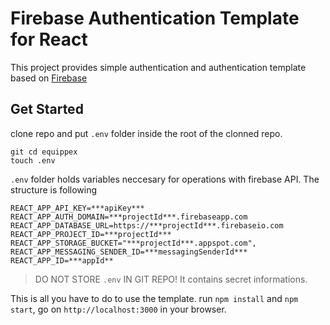# Firebase Authentication Template for React
This project provides simple authentication and authentication template based on [Firebase](https://firebase.google.com/?gclid=CjwKCAjwnrjrBRAMEiwAXsCc4_so3RS_hc7nj52X6HOQbWuMXw7TFv1mcZFit6LCGEponmE4TX1XdxoCbGMQAvD_BwE)
## Get Started
clone repo and put `.env` folder inside the root of the clonned repo.
```
git cd equippex
touch .env
```
`.env` folder holds variables neccesary for operations with firebase API. The structure is following
```
REACT_APP_API_KEY=***apiKey***
REACT_APP_AUTH_DOMAIN=***projectId***.firebaseapp.com
REACT_APP_DATABASE_URL=https://***projectId***.firebaseio.com
REACT_APP_PROJECT_ID=***projectId***
REACT_APP_STORAGE_BUCKET="***projectId***.appspot.com",
REACT_APP_MESSAGING_SENDER_ID=***messagingSenderId***
REACT_APP_ID=***appId** 
```
> DO NOT STORE `.env` IN GIT REPO! It contains secret informations.

This is all you have to do to use the template. run `npm install` and `npm start`, go on `http://localhost:3000` in your browser.
